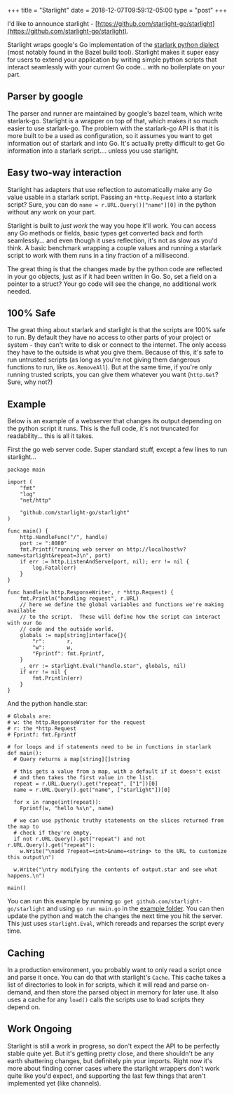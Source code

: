 +++
title = "Starlight"
date = 2018-12-07T09:59:12-05:00
type = "post"
+++

I'd like to announce starlight - [https://github.com/starlight-go/starlight](https://github.com/starlight-go/starlight).

Starlight wraps google's Go implementation of the [starlark python
dialect](https://github.com/google/starlark-go) (most notably found in the Bazel build tool).
Starlight makes it super easy for users to extend your application by writing simple python scripts
that interact seamlessly with your current Go code... with no boilerplate on your part.

## Parser by google

The parser and runner are maintained by google's bazel team, which write starlark-go.  Starlight is
a wrapper on top of that, which makes it so much easier to use starlark-go.  The problem with the
starlark-go API is that it is more built to be a used as configuration, so it assumes you want to get
information out of starlark and into Go.  It's actually pretty difficult to get Go information into
a starlark script.... unless you use starlight.

## Easy two-way interaction

Starlight has adapters that use reflection to automatically make any Go value usable in a starlark
script.  Passing an `*http.Request` into a starlark script?  Sure, you can do `name =
r.URL.Query()["name"][0]` in the python without any work on your part.

Starlight is built to *just work* the way you hope it'll work.  You can access any Go methods or
fields, basic types get converted back and forth seamlessly... and even though it uses reflection,
it's not as slow as you'd think.  A basic benchmark wrapping a couple values and running a starlark
script to work with them runs in a tiny fraction of a millisecond.

The great thing is that the changes made by the python code are reflected in your go objects,
just as if it had been written in Go.  So, set a field on a pointer to a struct? Your go code will
see the change, no additional work needed.

## 100% Safe

The great thing about starlark and starlight is that the scripts are 100% safe to run.  By default
they have no access to other parts of your project or system - they can't write to disk or connect
to the internet.  The only access they have to the outside is what you give them.  Because of this,
it's safe to run untrusted scripts (as long as you're not giving them dangerous functions to run,
like `os.RemoveAll`).  But at the same time, if you're only running trusted scripts, you can give
them whatever you want (`http.Get`?  Sure, why not?)

## Example

Below is an example of a webserver that changes its output depending on the python script it runs.  This is the full code, it's not truncated for readability... this is all it takes.

First the go web server code. Super standard stuff, except a few lines to run starlight...

```
package main

import (
	"fmt"
	"log"
	"net/http"

	"github.com/starlight-go/starlight"
)

func main() {
	http.HandleFunc("/", handle)
	port := ":8080"
	fmt.Printf("running web server on http://localhost%v?name=starlight&repeat=3\n", port)
	if err := http.ListenAndServe(port, nil); err != nil {
		log.Fatal(err)
	}
}

func handle(w http.ResponseWriter, r *http.Request) {
	fmt.Println("handling request", r.URL)
	// here we define the global variables and functions we're making available
	// to the script.  These will define how the script can interact with our Go
	// code and the outside world.
	globals := map[string]interface{}{
		"r":       r,
		"w":       w,
		"Fprintf": fmt.Fprintf,
	}
	_, err := starlight.Eval("handle.star", globals, nil)
	if err != nil {
		fmt.Println(err)
	}
}
```

And the python handle.star:

```
# Globals are:
# w: the http.ResponseWriter for the request
# r: the *http.Request
# Fprintf: fmt.Fprintf

# for loops and if statements need to be in functions in starlark
def main():
  # Query returns a map[string][]string
  
  # this gets a value from a map, with a default if it doesn't exist
  # and then takes the first value in the list.
  repeat = r.URL.Query().get("repeat", ["1"])[0]
  name = r.URL.Query().get("name", ["starlight"])[0]

  for x in range(int(repeat)):
    Fprintf(w, "hello %s\n", name)

  # we can use pythonic truthy statements on the slices returned from the map to
  # check if they're empty.
  if not r.URL.Query().get("repeat") and not r.URL.Query().get("repeat"):
    w.Write("\nadd ?repeat=<int>&name=<string> to the URL to customize this output\n")

  w.Write("\ntry modifying the contents of output.star and see what happens.\n")

main()
```

You can run this example by running `go get github.com/starlight-go/starlight` and using `go run
main.go` in the [example folder](https://github.com/starlight-go/starlight/tree/master/example).
You can then update the python and watch the changes the next time you hit the server.  This just
uses `starlight.Eval`, which rereads and reparses the script every time.

## Caching

In a production environment, you probably want to only read a script once and parse it once.  You
can do that with starlight's `Cache`.  This cache takes a list of directories to look in for
scripts, which it will read and parse on-demand, and then store the parsed object in memory for
later use.  It also uses a cache for any `load()` calls the scripts use to load scripts they depend
on.

## Work Ongoing

Starlight is still a work in progress, so don't expect the API to be perfectly stable quite yet.
But it's getting pretty close, and there shouldn't be any earth shattering changes, but definitely
pin your imports.  Right now it's more about finding corner cases where the starlight wrappers don't
work quite like you'd expect, and supporting the last few things that aren't implemented yet (like
channels).

